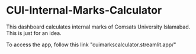 # CUI-Internal-Marks-Calculator
This dashboard calculates internal marks of Comsats University Islamabad. This is just for an idea.

To access the app, follow this link "cuimarkscalculator.streamlit.app/"
